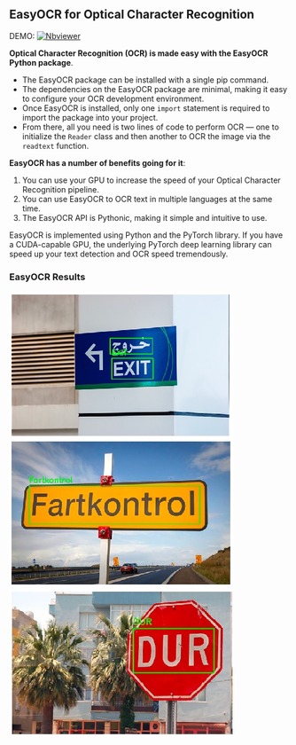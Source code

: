 ## EasyOCR for Optical Character Recognition

DEMO:  [![Nbviewer](https://github.com/jupyter/design/blob/main/logos/Badges/nbviewer_badge.svg)](https://nbviewer.jupyter.org/github/shejz/OCR/blob/main/EasyOCR%20for%20Optical%20Character%20Recognition/easy_ocr.ipynb)

**Optical Character Recognition (OCR) is made easy with the EasyOCR Python package**.

- The EasyOCR package can be installed with a single pip command.
- The dependencies on the EasyOCR package are minimal, making it easy to configure your OCR development environment.
- Once EasyOCR is installed, only one `import` statement is required to import the package into your project.
- From there, all you need is two lines of code to perform OCR — one to initialize the `Reader` class and then another to OCR the image via the `readtext` function.

**EasyOCR has a number of benefits going for it**:
1. You can use your GPU to increase the speed of your Optical Character Recognition pipeline.
2. You can use EasyOCR to OCR text in multiple languages at the same time.
3. The EasyOCR API is Pythonic, making it simple and intuitive to use.

EasyOCR is implemented using Python and the PyTorch library. If you have a CUDA-capable GPU, the underlying PyTorch deep learning library can speed up your text detection and OCR speed tremendously.

### EasyOCR Results
![](https://github.com/shejz/OCR/blob/main/EasyOCR%20for%20Optical%20Character%20Recognition/Results.jpg)

